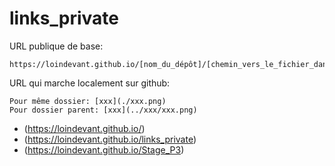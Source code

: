# links_private

URL publique de base:

```
https://loindevant.github.io/[nom_du_dépôt]/[chemin_vers_le_fichier_dans_le_dépôt]
```

URL qui marche localement sur github:

```
Pour même dossier: [xxx](./xxx.png)
Pour dossier parent: [xxx](../xxx/xxx.png)
```

- (https://loindevant.github.io/)
- (https://loindevant.github.io/links_private)
- (https://loindevant.github.io/Stage_P3)